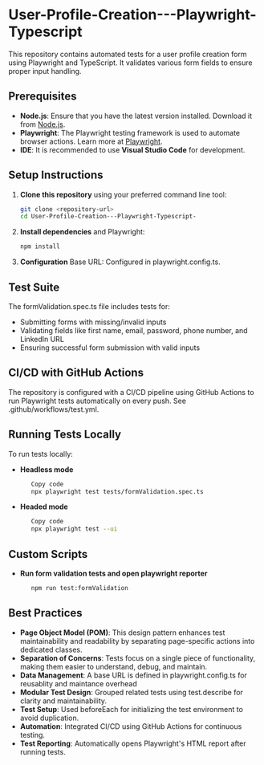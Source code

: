 # User-Profile-Creation---Playwright-Typescript

This repository contains automated tests for a user profile creation form using Playwright and TypeScript. It validates various form fields to ensure proper input handling.


## Prerequisites

- **Node.js**: Ensure that you have the latest version installed. Download it from [Node.js](https://nodejs.org/).
- **Playwright**: The Playwright testing framework is used to automate browser actions. Learn more at [Playwright](https://playwright.dev/).
- **IDE**: It is recommended to use **Visual Studio Code** for development.

## Setup Instructions

1. **Clone this repository** using your preferred command line tool:

   ```bash
   git clone <repository-url>
   cd User-Profile-Creation---Playwright-Typescript-
   ```

2. **Install dependencies** and Playwright:

   ```bash
   npm install
   ```
3. **Configuration**
Base URL: Configured in playwright.config.ts.

## Test Suite
The formValidation.spec.ts file includes tests for:
- Submitting forms with missing/invalid inputs
- Validating fields like first name, email, password, phone number, and LinkedIn URL
- Ensuring successful form submission with valid inputs

## CI/CD with GitHub Actions
The repository is configured with a CI/CD pipeline using GitHub Actions to run Playwright tests automatically on every push. See .github/workflows/test.yml.

## Running Tests Locally
To run tests locally:
- **Headless mode**
   ```bash
      Copy code
      npx playwright test tests/formValidation.spec.ts
   ```
- **Headed mode**
  ```bash
     Copy code
     npx playwright test --ui
  ```

## Custom Scripts
- **Run form validation tests and open playwright reporter**
  ```bash
     npm run test:formValidation
  ```

## Best Practices
- **Page Object Model (POM)**: This design pattern enhances test maintainability and readability by separating page-specific actions into dedicated classes.
- **Separation of Concerns**: Tests focus on a single piece of functionality, making them easier to understand, debug, and maintain.
- **Data Management**: A base URL is defined in playwright.config.ts for reusablity and maintance overhead
- **Modular Test Design**: Grouped related tests using test.describe for clarity and maintainability.
- **Test Setup**: Used beforeEach for initializing the test environment to avoid duplication.
- **Automation**: Integrated CI/CD using GitHub Actions for continuous testing.
- **Test Reporting**: Automatically opens Playwright's HTML report after running tests.
